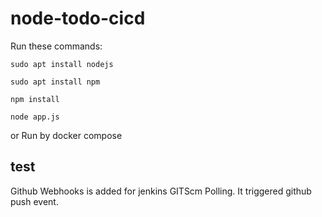 # node-todo-cicd

Run these commands:

`sudo apt install nodejs`

`sudo apt install npm`

`npm install`

`node app.js`

or Run by docker compose

test
----------------------
Github Webhooks is added for jenkins GITScm Polling. It triggered github push event.
